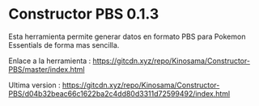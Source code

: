 # Constructor PBS 0.1.3
Esta herramienta permite generar datos en formato PBS para Pokemon Essentials de forma mas sencilla.

Enlace a la herramienta : https://gitcdn.xyz/repo/Kinosama/Constructor-PBS/master/index.html

Ultima version : https://gitcdn.xyz/repo/Kinosama/Constructor-PBS/d04b32beac66c1622ba2c4dd80d3311d72599492/index.html
